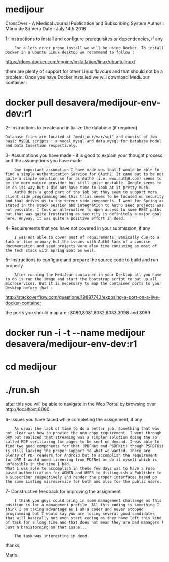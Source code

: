 # medijour

CrossOver - A Medical Journal Publication and Subscribing System
Author : Mário de Sá Vera
Date : July 14th 2016


1- Instructions to install and configure prerequisites or dependencies, if any

        For a less error prone install we will be using Docker. To install Docker in a Ubuntu Linux desktop we recommend to follow :

https://docs.docker.com/engine/installation/linux/ubuntulinux/

there are plenty of support for other Linux flavours and that should not be a problem. Once you have Docker installed we will download MediJour container :

# docker pull desavera/medijour-env-dev:r1


2- Instructions to create and initialize the database (if required)

	Database files are located at "medijour/var/sql" and consist of two basic MySQL scripts : a model.mysql and data.mysql for Database Model and Data Insertion respectively.

3- Assumptions you have made - it is good to explain your thought process and the assumptions you have made

        One important assumption I have made was that I would be able to find a simple Authentication Service for OAuth2. It came out to be not quite a simple solution so far as Auth0 (i.e. www.auth0.com) seems to be the more mature provider but still quite unstable. Google seems to be on its way but I did not have time to look at it pretty much.
        Auth0 does a good part of the job but they seem to support more client side programming and this trial seems to be focused on security and that drives us to the server side components. I went for Spring as stated in the stack session and integration to Auth0 seed projects was not possible. I took an alternative to open access to some REST paths but that was quite frustrating as security is definitely a major goal here. Anyway, it was quite a positive effort in deed.

4- Requirements that you have not covered in your submission, if any

        I was not able to cover most of requirements. Basically due to a lack of time primary but the issues with Auth0 lack of a concise documentation and seed projects were also time consuming as most of the tech stack with Spring Boot as well.

5- Instructions to configure and prepare the source code to build and run properly

        After running the MediJour container in your Desktop all you have to do is run the image and start the bootstrap script to put up all microservices. But it is necessary to map the container ports to your Desktop before that :

http://stackoverflow.com/questions/19897743/exposing-a-port-on-a-live-docker-container

the ports you should map are : 8080,8081,8082,8083,3098 and 3099

# docker run -i -t --name medijour desavera/medijour-env-dev:r1
# cd medijour
# ./run.sh

after this you will be able to navigate in the Web Portal by browsing over http://localhost:8080

6- Issues you have faced while completing the assignment, if any

        As usual the lack of time to do a better job. Something that was not clear was how to provide the non copy requirement. I went through DRM but realized that streaming was a simpler solution doing the so called PDF seriliazing for pages to be sent on demand. I was able to find two good components for that (PDFNet and PSDFKit) though PSPDFKit is still lacking the proper support to what we wanted. There are plenty of PDF readers for Android but to accomplish the requirement for DRM I would need licensing from PDFNet or do it myself which is unfeasible in the time I had. 
	What I was able to accomplish in these few days was to have a role based authentication for ADMIN and USER to distinguish a Publisher to a Subscriber respectively and render the proper interfaces based on the same Listing microservice for both and also for the public users. 

7- Constructive feedback for improving the assignment

        I think you guys could bring in some management challenge as this position is for a management profile. All this coding is something I think I am taking advantage as I am a coder and never stopped programming but I would say you are losing several good candidates that will basically not even start coding as they have left this kind of task for a long time and that does not mean they are bad managers ! Just a braistorming on that issue...

        The task was interesting in deed.

thanks,

Mario.

